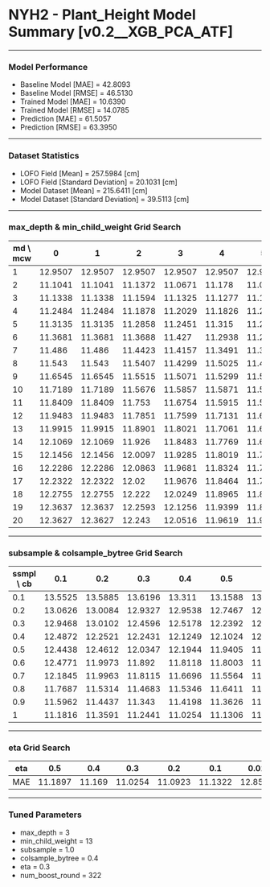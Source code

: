 # NYH2 - Plant_Height Model Summary [v0.2__XGB_PCA_ATF]

***

### Model Performance

- Baseline Model [MAE] = 42.8093
- Baseline Model [RMSE] = 46.5130
- Trained Model [MAE] = 10.6390
- Trained Model [RMSE] = 14.0785
- Prediction [MAE] = 61.5057
- Prediction [RMSE] = 63.3950
***

### Dataset Statistics

- LOFO Field [Mean] = 257.5984 [cm]
- LOFO Field [Standard Deviation] = 20.1031 [cm]
- Model Dataset [Mean] = 215.6411 [cm]
- Model Dataset [Standard Deviation] = 39.5113 [cm]
***

### max_depth & min_child_weight Grid Search

|   md \ mcw |       0 |       1 |       2 |       3 |       4 |       5 |       6 |       7 |       8 |       9 |      10 |      11 |      12 |      13 |      14 |      15 |      16 |      17 |      18 |      19 |      20 |
|------------|---------|---------|---------|---------|---------|---------|---------|---------|---------|---------|---------|---------|---------|---------|---------|---------|---------|---------|---------|---------|---------|
|          1 | 12.9507 | 12.9507 | 12.9507 | 12.9507 | 12.9507 | 12.9507 | 12.9507 | 12.9481 | 12.9476 | 12.9476 | 12.9463 | 12.946  | 12.949  | 12.9499 | 12.9478 | 12.95   | 12.95   | 12.95   | 12.9503 | 12.9477 | 12.9477 |
|          2 | 11.1041 | 11.1041 | 11.1372 | 11.0671 | 11.178  | 11.0716 | 11.1179 | 11.0679 | 11.0975 | 11.1206 | 11.2304 | 11.1573 | 11.0772 | 11.2695 | 11.1378 | 11.197  | 11.1973 | 11.2398 | 11.136  | 11.1534 | 11.2013 |
|          3 | 11.1338 | 11.1338 | 11.1594 | 11.1325 | 11.1277 | 11.1401 | 11.1726 | 11.1556 | 11.1334 | 11.1631 | 11.1027 | 11.093  | 11.0631 | 11.0552 | 11.0701 | 11.1418 | 11.1172 | 11.1478 | 11.1855 | 11.1548 | 11.1651 |
|          4 | 11.2484 | 11.2484 | 11.1878 | 11.2029 | 11.1826 | 11.2151 | 11.1612 | 11.1642 | 11.1338 | 11.2166 | 11.152  | 11.101  | 11.2076 | 11.1871 | 11.0923 | 11.107  | 11.181  | 11.1012 | 11.1509 | 11.1873 | 11.1536 |
|          5 | 11.3135 | 11.3135 | 11.2858 | 11.2451 | 11.315  | 11.2248 | 11.2395 | 11.2166 | 11.232  | 11.2016 | 11.2639 | 11.2602 | 11.2186 | 11.1964 | 11.1742 | 11.2576 | 11.1995 | 11.2471 | 11.2094 | 11.2731 | 11.2299 |
|          6 | 11.3681 | 11.3681 | 11.3688 | 11.427  | 11.2938 | 11.265  | 11.2899 | 11.2808 | 11.2751 | 11.2959 | 11.2987 | 11.2882 | 11.2418 | 11.2198 | 11.1657 | 11.201  | 11.2461 | 11.2577 | 11.2251 | 11.253  | 11.2314 |
|          7 | 11.486  | 11.486  | 11.4423 | 11.4157 | 11.3491 | 11.3611 | 11.3885 | 11.3894 | 11.3213 | 11.2362 | 11.2483 | 11.305  | 11.3039 | 11.2515 | 11.2838 | 11.2974 | 11.2968 | 11.2529 | 11.2792 | 11.2845 | 11.2717 |
|          8 | 11.543  | 11.543  | 11.5407 | 11.4299 | 11.5025 | 11.4821 | 11.4613 | 11.4083 | 11.3715 | 11.3501 | 11.3755 | 11.3747 | 11.3158 | 11.3512 | 11.3331 | 11.3795 | 11.3089 | 11.3339 | 11.2821 | 11.2922 | 11.3256 |
|          9 | 11.6545 | 11.6545 | 11.5515 | 11.5071 | 11.5299 | 11.5559 | 11.426  | 11.4368 | 11.4222 | 11.3983 | 11.4015 | 11.2774 | 11.3718 | 11.3764 | 11.3768 | 11.4395 | 11.3418 | 11.3551 | 11.3345 | 11.3768 | 11.3746 |
|         10 | 11.7189 | 11.7189 | 11.5676 | 11.5857 | 11.5871 | 11.5237 | 11.4895 | 11.5331 | 11.4806 | 11.5309 | 11.4642 | 11.39   | 11.4115 | 11.4041 | 11.3496 | 11.4008 | 11.3815 | 11.3581 | 11.3655 | 11.367  | 11.4078 |
|         11 | 11.8409 | 11.8409 | 11.753  | 11.6754 | 11.5915 | 11.5759 | 11.4973 | 11.4811 | 11.5433 | 11.4924 | 11.4489 | 11.4355 | 11.3624 | 11.4435 | 11.4313 | 11.4216 | 11.4261 | 11.4187 | 11.3675 | 11.3332 | 11.4238 |
|         12 | 11.9483 | 11.9483 | 11.7851 | 11.7599 | 11.7131 | 11.6572 | 11.6189 | 11.5811 | 11.5126 | 11.5271 | 11.4379 | 11.4715 | 11.4444 | 11.4658 | 11.4457 | 11.4589 | 11.4458 | 11.3865 | 11.4281 | 11.4272 | 11.4077 |
|         13 | 11.9915 | 11.9915 | 11.8901 | 11.8021 | 11.7061 | 11.6517 | 11.6594 | 11.6078 | 11.5787 | 11.54   | 11.5704 | 11.4975 | 11.5101 | 11.5198 | 11.4123 | 11.4325 | 11.4114 | 11.4072 | 11.4036 | 11.4086 | 11.4214 |
|         14 | 12.1069 | 12.1069 | 11.926  | 11.8483 | 11.7769 | 11.6997 | 11.642  | 11.6102 | 11.5442 | 11.5753 | 11.5162 | 11.5332 | 11.4854 | 11.4912 | 11.4263 | 11.4727 | 11.4662 | 11.4439 | 11.4059 | 11.394  | 11.3956 |
|         15 | 12.1456 | 12.1456 | 12.0097 | 11.9285 | 11.8019 | 11.7562 | 11.6464 | 11.6404 | 11.5662 | 11.6127 | 11.5981 | 11.5431 | 11.4894 | 11.4746 | 11.4627 | 11.4402 | 11.5475 | 11.4823 | 11.3787 | 11.4145 | 11.4511 |
|         16 | 12.2286 | 12.2286 | 12.0863 | 11.9681 | 11.8324 | 11.7834 | 11.7614 | 11.6914 | 11.6477 | 11.6673 | 11.5892 | 11.5079 | 11.5409 | 11.5527 | 11.4488 | 11.4859 | 11.5216 | 11.4679 | 11.4672 | 11.4273 | 11.4119 |
|         17 | 12.2322 | 12.2322 | 12.02   | 11.9676 | 11.8464 | 11.7919 | 11.6952 | 11.6681 | 11.6491 | 11.6428 | 11.589  | 11.5566 | 11.5012 | 11.5542 | 11.5714 | 11.5167 | 11.4724 | 11.5328 | 11.4596 | 11.4501 | 11.5225 |
|         18 | 12.2755 | 12.2755 | 12.222  | 12.0249 | 11.8965 | 11.8298 | 11.7446 | 11.7978 | 11.6742 | 11.6617 | 11.6092 | 11.5539 | 11.5451 | 11.5709 | 11.4913 | 11.4858 | 11.4887 | 11.4766 | 11.4249 | 11.4366 | 11.4497 |
|         19 | 12.3637 | 12.3637 | 12.2593 | 12.1256 | 11.9399 | 11.8302 | 11.8219 | 11.7582 | 11.6559 | 11.6694 | 11.5912 | 11.5944 | 11.5249 | 11.5414 | 11.463  | 11.5034 | 11.5127 | 11.4915 | 11.4372 | 11.5172 | 11.3906 |
|         20 | 12.3627 | 12.3627 | 12.243  | 12.0516 | 11.9619 | 11.9125 | 11.8212 | 11.7784 | 11.6977 | 11.7353 | 11.6351 | 11.5881 | 11.6044 | 11.5227 | 11.5459 | 11.4952 | 11.5275 | 11.5055 | 11.5088 | 11.4614 | 11.4152 |

***

### subsample & colsample_bytree Grid Search

|   ssmpl \ cb |     0.1 |     0.2 |     0.3 |     0.4 |     0.5 |     0.6 |     0.7 |     0.8 |     0.9 |     1.0 |
|--------------|---------|---------|---------|---------|---------|---------|---------|---------|---------|---------|
|          0.1 | 13.5525 | 13.5885 | 13.6196 | 13.311  | 13.1588 | 13.4125 | 13.4111 | 13.4252 | 13.2663 | 13.5428 |
|          0.2 | 13.0626 | 13.0084 | 12.9327 | 12.9538 | 12.7467 | 12.9453 | 12.851  | 12.6725 | 12.5686 | 12.907  |
|          0.3 | 12.9468 | 13.0102 | 12.4596 | 12.5178 | 12.2392 | 12.546  | 12.5603 | 12.2527 | 12.3433 | 12.2617 |
|          0.4 | 12.4872 | 12.2521 | 12.2431 | 12.1249 | 12.1024 | 12.1841 | 12.1    | 12.1108 | 12.2037 | 11.9834 |
|          0.5 | 12.4438 | 12.4612 | 12.0347 | 12.1944 | 11.9405 | 11.9605 | 11.8605 | 11.8337 | 11.9846 | 11.7904 |
|          0.6 | 12.4771 | 11.9973 | 11.892  | 11.8118 | 11.8003 | 11.7224 | 11.731  | 11.6316 | 11.6912 | 11.6775 |
|          0.7 | 12.1845 | 11.9963 | 11.8115 | 11.6696 | 11.5564 | 11.7038 | 11.8456 | 11.6352 | 11.5371 | 11.6441 |
|          0.8 | 11.7687 | 11.5314 | 11.4683 | 11.5346 | 11.6411 | 11.4089 | 11.3937 | 11.4945 | 11.3776 | 11.3996 |
|          0.9 | 11.5962 | 11.4437 | 11.343  | 11.4198 | 11.3626 | 11.2666 | 11.2616 | 11.4612 | 11.1777 | 11.2999 |
|          1   | 11.1816 | 11.3591 | 11.2441 | 11.0254 | 11.1306 | 11.1062 | 11.0709 | 11.0601 | 11.0968 | 11.0552 |

***

### eta Grid Search

| eta   |     0.5 |    0.4 |     0.3 |     0.2 |     0.1 |    0.01 |   0.001 |
|-------|---------|--------|---------|---------|---------|---------|---------|
| MAE   | 11.1897 | 11.169 | 11.0254 | 11.0923 | 11.1322 | 12.8526 | 79.3322 |

***

### Tuned Parameters

- max_depth = 3
- min_child_weight = 13
- subsample = 1.0
- colsample_bytree = 0.4
- eta = 0.3
- num_boost_round = 322
